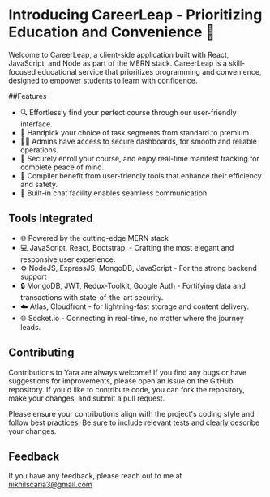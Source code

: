 
# Introducing CareerLeap  - Prioritizing Education and Convenience 🌟

Welcome to CareerLeap, a client-side application built with React, JavaScript, and Node as part of the MERN stack. CareerLeap is a skill-focused educational service that prioritizes programming and convenience, designed to empower students to learn with confidence. 

##Features

- 🔍 Effortlessly find your perfect course through our user-friendly interface.
- 🚗 Handpick your choice of task segments from standard to premium.
- 👩‍💼 Admins have access to secure dashboards, for smooth and reliable operations.
- 📲 Securely enroll your course, and enjoy real-time manifest tracking for complete peace of mind.
- 🚖 Compiler benefit from user-friendly tools that enhance their efficiency and safety.
- 💬 Built-in chat facility enables seamless communication

## Tools Integrated

- 🌐 Powered by the cutting-edge MERN stack
- 💻 JavaScript, React, Bootstrap, - Crafting the most elegant and responsive user experience.
- ⚙️ NodeJS, ExpressJS, MongoDB, JavaScript - For the strong backend support
- 🔒 MongoDB, JWT, Redux-Toolkit, Google Auth - Fortifying data and transactions with state-of-the-art security.
- ☁️ Atlas, Cloudfront - for lightning-fast storage and content delivery.
- 🌐 Socket.io - Connecting in real-time, no matter where the journey leads.



## Contributing

Contributions to Yara are always welcome! If you find any bugs or have suggestions for improvements, please open an issue on the GitHub repository. If you'd like to contribute code, you can fork the repository, make your changes, and submit a pull request.

Please ensure your contributions align with the project's coding style and follow best practices. Be sure to include relevant tests and clearly describe your changes.


## Feedback

If you have any feedback, please reach out to me at nikhilscaria3@gmail.com
